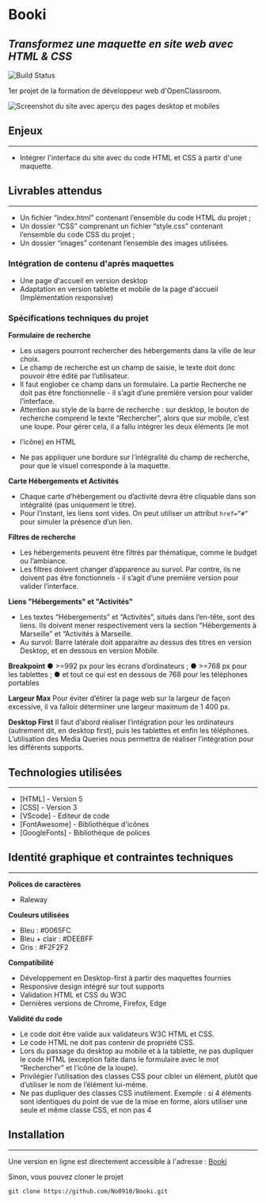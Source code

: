 # Booki 
## _Transformez une maquette en site web avec HTML & CSS_


![Build Status](https://badge.buildkite.com/sample.svg?status=passing)

1er projet de la formation de développeur web d'OpenClassroom.

![Screenshot du site avec aperçu des pages desktop et mobiles](https://github.com/No0910/Booki/assets/98163578/ffe6878c-9a1e-4cdc-993f-269f3eabef37)

## Enjeux
---
- Intégrer l'interface du site avec du code HTML et CSS à partir d'une maquette.

## Livrables attendus
---
- Un fichier “index.html” contenant l’ensemble du code HTML du projet ;
- Un dossier “CSS” comprenant un fichier “style.css” contenant l’ensemble du code CSS du projet ;
- Un dossier “images” contenant l’ensemble des images utilisées.

### Intégration de contenu d'après maquettes

- Une page d'accueil en version desktop
- Adaptation en version tablette et mobile de la page d'accueil (Implémentation responsive)

### Spécifications techniques du projet

**Formulaire de recherche**
- Les usagers pourront rechercher des hébergements dans la ville de leur choix.
- Le champ de recherche est un champ de saisie, le texte doit donc pouvoir être
édité par l’utilisateur.
- Il faut englober ce champ dans un formulaire. La partie Recherche ne doit pas
être fonctionnelle - il s’agit d’une première version pour valider l’interface.
-  Attention au style de la barre de recherche : sur desktop, le bouton de
recherche comprend le texte “Rechercher”, alors que sur mobile, c’est
une loupe. Pour gérer cela, il a fallu intégrer les deux éléments (le mot
+ l’icône) en HTML
- Ne pas appliquer une bordure sur l’intégralité du champ de
recherche, pour que le visuel corresponde à la maquette.

**Carte Hébergements et Activités**
- Chaque carte d’hébergement ou d’activité devra être cliquable dans son
intégralité (pas uniquement le titre).
- Pour l’instant, les liens sont vides. On peut utiliser un attribut `href=”#”` pour
simuler la présence d’un lien.

**Filtres de recherche**
- Les hébergements peuvent être filtrés par thématique, comme le budget ou
l’ambiance.
- Les filtres doivent changer d’apparence au survol. Par contre, ils ne doivent pas
être fonctionnels - il s’agit d’une première version pour valider l’interface.

**Liens "Hébergements" et "Activités"**
- Les textes “Hébergements” et “Activités”, situés dans l’en-tête, sont des liens. Ils
doivent mener respectivement vers la section “Hébergements à Marseille” et
“Activités à Marseille. 
- Au survol: Barre latérale doit apparaitre au dessus des titres en version Desktop, et en dessous en version Mobile.

**Breakpoint**
● >=992 px pour les écrans d’ordinateurs ;
● >=768 px pour les tablettes ;
● et tout ce qui est en dessous de 768 pour les téléphones portables

**Largeur Max**
Pour éviter d’étirer la page web sur la largeur de façon excessive, il va falloir déterminer
une largeur maximum de 1 400 px.

**Desktop First**
Il faut d’abord réaliser l’intégration pour les ordinateurs (autrement dit, en desktop first),
puis les tablettes et enfin les téléphones. L’utilisation des Media Queries nous permettra
de réaliser l’intégration pour les différents supports.

## Technologies utilisées
---
- [HTML] - Version 5
- [CSS] - Version 3
- [VScode] - Editeur de code
- [FontAwesome] - Bibliothèque d'icônes
- [GoogleFonts] - Bibliothèque de polices

## Identité graphique et contraintes techniques
---
**Polices de caractères**
- Raleway

**Couleurs utilisées**
- Bleu : #0065FC
- Bleu + clair : #DEEBFF
- Gris : #F2F2F2


**Compatibilité**
- Développement en Desktop-first à partir des maquettes fournies
- Responsive design intégré sur tout supports
- Validation HTML et CSS du W3C
- Dernières versions de Chrome, Firefox, Edge

**Validité du code**
- Le code doit être valide aux validateurs W3C HTML et CSS.
- Le code HTML ne doit pas contenir de propriété CSS.
- Lors du passage du desktop au mobile et à la tablette, ne pas dupliquer le code
HTML (exception faite dans le formulaire avec le mot “Rechercher” et l’icône de la
loupe).
- Privilégier l’utilisation des classes CSS pour cibler un élément, plutôt que d’utiliser
le nom de l’élément lui-même.
- Ne pas dupliquer des classes CSS inutilement. Exemple : si 4 éléments sont
identiques du point de vue de la mise en forme, alors utiliser une seule et même
classe CSS, et non pas 4

## Installation
---
Une version en ligne est directement accessible à l'adresse : [Booki](https://nd-booki.netlify.app/)

Sinon, vous pouvez cloner le projet
```terminal
git clone https://github.com/No0910/Booki.git
```

